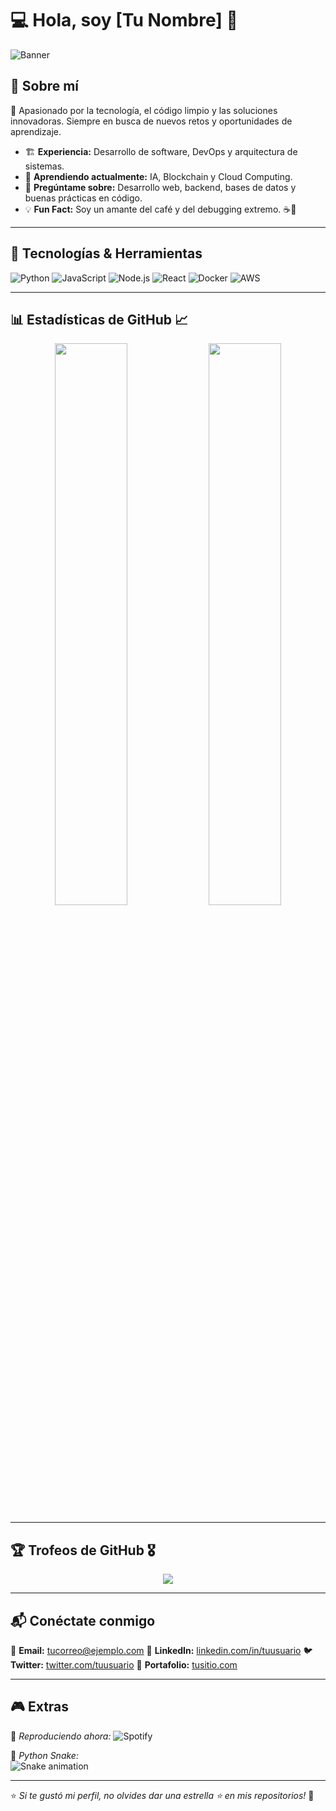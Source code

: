 # 💻 **Hola, soy [Tu Nombre]** 🚀

![Banner](https://source.unsplash.com/1600x400/?technology,coding)

## 📌 **Sobre mí**

🎯 Apasionado por la tecnología, el código limpio y las soluciones innovadoras. Siempre en busca de nuevos retos y oportunidades de aprendizaje.

- 🏗️ **Experiencia:** Desarrollo de software, DevOps y arquitectura de sistemas.
- 🌱 **Aprendiendo actualmente:** IA, Blockchain y Cloud Computing.
- 💬 **Pregúntame sobre:** Desarrollo web, backend, bases de datos y buenas prácticas en código.
- 💡 **Fun Fact:** Soy un amante del café y del debugging extremo. ☕🐞

---

## 🚀 **Tecnologías & Herramientas**

![Python](https://img.shields.io/badge/Python-3776AB?style=for-the-badge&logo=python&logoColor=white)
![JavaScript](https://img.shields.io/badge/JavaScript-F7DF1E?style=for-the-badge&logo=javascript&logoColor=black)
![Node.js](https://img.shields.io/badge/Node.js-43853D?style=for-the-badge&logo=node.js&logoColor=white)
![React](https://img.shields.io/badge/React-20232A?style=for-the-badge&logo=react&logoColor=61DAFB)
![Docker](https://img.shields.io/badge/Docker-2496ED?style=for-the-badge&logo=docker&logoColor=white)
![AWS](https://img.shields.io/badge/AWS-232F3E?style=for-the-badge&logo=amazon-aws&logoColor=white)

---

## 📊 **Estadísticas de GitHub** 📈

<p align="center">
  <img width="48%" src="https://github-readme-stats.vercel.app/api?username=tu_usuario&show_icons=true&theme=tokyonight" />
  <img width="48%" src="https://github-readme-streak-stats.herokuapp.com/?user=tu_usuario&theme=tokyonight" />
</p>

---

## 🏆 **Trofeos de GitHub** 🎖️

<p align="center">
  <img src="https://github-profile-trophy.vercel.app/?username=tu_usuario&theme=onedark&no-frame=true&column=6" />
</p>

---

## 📬 **Conéctate conmigo**

📩 **Email:** [tucorreo@ejemplo.com](mailto:tucorreo@ejemplo.com)
💼 **LinkedIn:** [linkedin.com/in/tuusuario](https://linkedin.com/in/tuusuario)
🐦 **Twitter:** [twitter.com/tuusuario](https://twitter.com/tuusuario)
📁 **Portafolio:** [tusitio.com](https://tusitio.com)

---

## 🎮 **Extras**

🎵 *Reproduciendo ahora:* ![Spotify](https://spotify-github-profile.vercel.app/api/view?uid=tu_spotify_id&cover_image=true&theme=default)

🐍 *Python Snake:*  
![Snake animation](https://github.com/tu_usuario/tu_usuario/blob/output/github-contribution-grid-snake.svg)

---

⭐️ *Si te gustó mi perfil, no olvides dar una estrella ⭐ en mis repositorios!* 🚀


